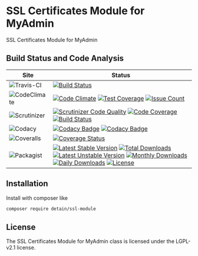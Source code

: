 # SSL Certificates Module for MyAdmin

SSL Certificates Module for MyAdmin

## Build Status and Code Analysis

Site          | Status
--------------|---------------------------
![Travis-CI](http://i.is.cc/storage/GYd75qN.png "Travis-CI")     | [![Build Status](https://travis-ci.org/detain/ssl-module.svg?branch=master)](https://travis-ci.org/detain/ssl-module)
![CodeClimate](http://i.is.cc/storage/GYlageh.png "CodeClimate")  | [![Code Climate](https://codeclimate.com/github/detain/ssl-module/badges/gpa.svg)](https://codeclimate.com/github/detain/ssl-module) [![Test Coverage](https://codeclimate.com/github/detain/ssl-module/badges/coverage.svg)](https://codeclimate.com/github/detain/ssl-module/coverage) [![Issue Count](https://codeclimate.com/github/detain/ssl-module/badges/issue_count.svg)](https://codeclimate.com/github/detain/ssl-module)
![Scrutinizer](http://i.is.cc/storage/GYeUnux.png "Scrutinizer")   | [![Scrutinizer Code Quality](https://scrutinizer-ci.com/g/myadmin-plugins/ssl-module/badges/quality-score.png?b=master)](https://scrutinizer-ci.com/g/myadmin-plugins/ssl-module/?branch=master) [![Code Coverage](https://scrutinizer-ci.com/g/myadmin-plugins/ssl-module/badges/coverage.png?b=master)](https://scrutinizer-ci.com/g/myadmin-plugins/ssl-module/?branch=master) [![Build Status](https://scrutinizer-ci.com/g/myadmin-plugins/ssl-module/badges/build.png?b=master)](https://scrutinizer-ci.com/g/myadmin-plugins/ssl-module/build-status/master)
![Codacy](http://i.is.cc/storage/GYi66Cx.png "Codacy")        | [![Codacy Badge](https://api.codacy.com/project/badge/Grade/226251fc068f4fd5b4b4ef9a40011d06)](https://www.codacy.com/app/detain/ssl-module) [![Codacy Badge](https://api.codacy.com/project/badge/Coverage/25fa74eb74c947bf969602fcfe87e349)](https://www.codacy.com/app/detain/ssl-module?utm_source=github.com&utm_medium=referral&utm_content=detain/ssl-module&utm_campaign=Badge_Coverage)
![Coveralls](http://i.is.cc/storage/GYjNSim.png "Coveralls")    | [![Coverage Status](https://coveralls.io/repos/github/detain/db_abstraction/badge.svg?branch=master)](https://coveralls.io/github/detain/ssl-module?branch=master)
![Packagist](http://i.is.cc/storage/GYacBEX.png "Packagist")     | [![Latest Stable Version](https://poser.pugx.org/detain/ssl-module/version)](https://packagist.org/packages/detain/ssl-module) [![Total Downloads](https://poser.pugx.org/detain/ssl-module/downloads)](https://packagist.org/packages/detain/ssl-module) [![Latest Unstable Version](https://poser.pugx.org/detain/ssl-module/v/unstable)](//packagist.org/packages/detain/ssl-module) [![Monthly Downloads](https://poser.pugx.org/detain/ssl-module/d/monthly)](https://packagist.org/packages/detain/ssl-module) [![Daily Downloads](https://poser.pugx.org/detain/ssl-module/d/daily)](https://packagist.org/packages/detain/ssl-module) [![License](https://poser.pugx.org/detain/ssl-module/license)](https://packagist.org/packages/detain/ssl-module)


## Installation

Install with composer like

```sh
composer require detain/ssl-module
```

## License

The SSL Certificates Module for MyAdmin class is licensed under the LGPL-v2.1 license.


